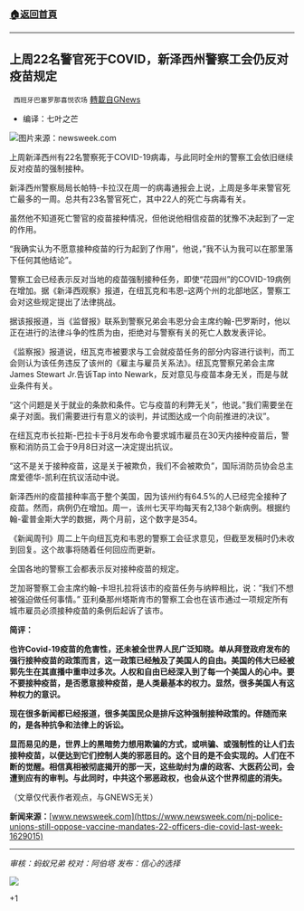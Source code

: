 ###  [:house:返回首頁](https://github.com/ourhimalayas/txt)
---


## 上周22名警官死于COVID，新泽西州警察工会仍反对疫苗规定
` 西班牙巴塞罗那喜悦农场` [轉載自GNews](https://gnews.org/zh-hans/1539109/)

- 编译：七叶之芒


![](https://assets.gnews.org/wp-content/uploads/2021/09/new-jersey-police.jpg)图片来源：newsweek.com

上周新泽西州有22名警察死于COVID-19病毒，与此同时全州的警察工会依旧继续反对疫苗的强制接种。

新泽西州警察局局长帕特-卡拉汉在周一的病毒通报会上说，上周是多年来警官死亡最多的一周。总共有23名警官死亡，其中22人的死亡与病毒有关。

虽然他不知道死亡警官的疫苗接种情况，但他说他相信疫苗的犹豫不决起到了一定的作用。

“我确实认为不愿意接种疫苗的行为起到了作用”，他说，”我不认为我可以在那里落下任何其他结论”。

警察工会已经表示反对当地的疫苗强制接种任务，即使“花园州”的COVID-19病例在增加。据《新泽西观察》报道，在纽瓦克和韦恩–这两个州的北部地区，警察工会对这些规定提出了法律挑战。

据该报报道，当《监督报》联系到警察兄弟会韦恩分会主席约翰-巴罗斯时，他以正在进行的法律斗争的性质为由，拒绝对与警察有关的死亡人数发表评论。

《监察报》报道说，纽瓦克市被要求与工会就疫苗任务的部分内容进行谈判，而工会则认为该任务违反了该州的《雇主与雇员关系法》。纽瓦克警察兄弟会主席James Stewart Jr.告诉Tap into Newark，反对意见与疫苗本身无关，而是与就业条件有关。

“这个问题是关于就业的条款和条件。它与疫苗的利弊无关”，他说。”我们需要坐在桌子对面。我们需要进行有意义的谈判，并试图达成一个向前推进的决议”。

在纽瓦克市长拉斯-巴拉卡于8月发布命令要求城市雇员在30天内接种疫苗后，警察和消防员工会于9月8日对这一决定提出抗议。

“这不是关于接种疫苗，这是关于被欺负，我们不会被欺负”，国际消防员协会总主席爱德华-凯利在抗议活动中说。

新泽西州的疫苗接种率高于整个美国，因为该州约有64.5%的人已经完全接种了疫苗。然而，病例仍在增加。周一，该州七天平均每天有2,138个新病例。根据约翰-霍普金斯大学的数据，两个月前，这个数字是354。

《新闻周刊》周二上午向纽瓦克和韦恩的警察工会征求意见，但截至发稿时仍未收到回复。这个故事将随着任何回应而更新。

全国各地的警察工会都表示反对接种疫苗的规定。

芝加哥警察工会主席约翰-卡坦扎拉将该市的疫苗任务与纳粹相比，说：”我们不想被强迫做任何事情。” 亚利桑那州塔斯肯市的警察工会也在该市通过一项规定所有城市雇员必须接种疫苗的条例后起诉了该市。

**简评：**

**也许Covid-19疫苗的危害性，还未被全世界人民广泛知晓。单从拜登政府发布的强行接种疫苗的政策而言，这一政策已经触及了美国人的自由。美国的伟大已经被郭先生在其直播中重申过多次。人权和自由已经深入到了每一个美国人的心中。要不要接种疫苗，是否愿意接种疫苗，是人类最基本的权力。显然，很多美国人有这种权力的意识。**

**现在很多新闻都已经报道，很多美国民众是排斥这种强制接种政策的。伴随而来的，是各种抗争和法律上的诉讼。**

**显而易见的是，世界上的黑暗势力想用欺骗的方式，或哄骗、或强制性的让人们去接种疫苗，以便达到它们控制人类的邪恶目的。这个目的是不会实现的。人们在不断的觉醒。相信真相被彻底揭开的那一天，这些助纣为虐的政客、大医药公司，会遭到应有的审判。与此同时，中共这个邪恶政权，也会从这个世界彻底的消失。**

（文章仅代表作者观点，与GNEWS无关）

**新闻来源：**[www.newsweek.com](https://www.newsweek.com/nj-police-unions-still-oppose-vaccine-mandates-22-officers-die-covid-last-week-1629015)

* * *

*审核：蚂蚁兄弟*
*校对：阿伯塔*
*发布：信心的选择*

![](https://assets.gnews.org/wp-content/uploads/2021/09/GNEWS_CH..jpeg)

+1
